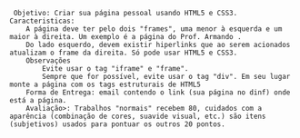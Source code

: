      Objetivo: Criar sua página pessoal usando HTML5 e CSS3.
    Caracteristicas:
        A página deve ter pelo dois "frames", uma menor à esquerda e um maior à direita. Um exemplo é a página do Prof. Armando .
        Do lado esquerdo, devem existir hiperlinks que ao serem acionados atualizam o frame da direita. Só pode usar HTML5 e CSS3.
        Observações
            Evite usar o tag "iframe" e "frame".
            Sempre que for possível, evite usar o tag "div". Em seu lugar monte a página com os tags estruturais de HTML5 
        Forma de Entrega: email contendo o link (sua página no dinf) onde está a página.
        Avaliação>: Trabalhos "normais" recebem 80, cuidados com a aparência (combinação de cores, suavide visual, etc.) são itens (subjetivos) usados para pontuar os outros 20 pontos. 